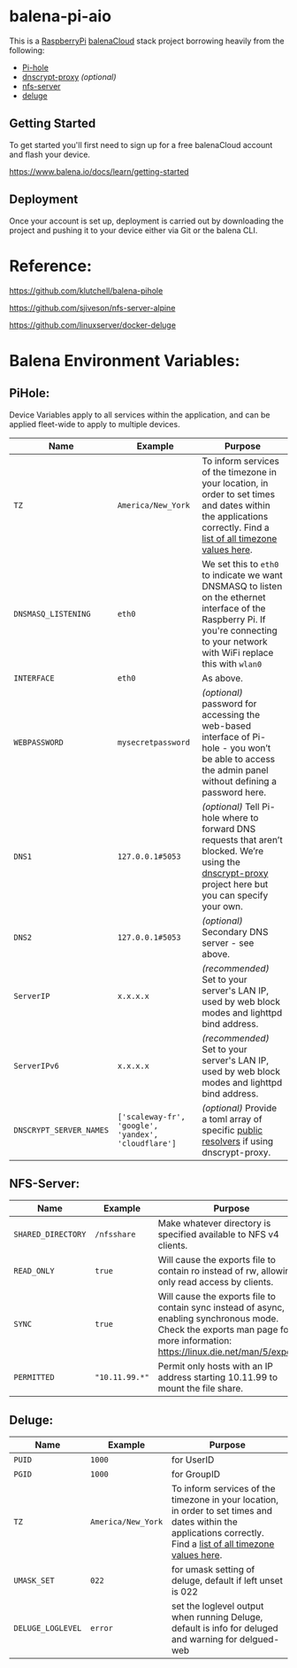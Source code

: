 # balena-pi-aio

This is a [RaspberryPi](https://www.raspberrypi.org/) [balenaCloud](https://www.balena.io/cloud) stack project borrowing heavily from the following:

* [Pi-hole](https://hub.docker.com/r/pihole/pihole/)
* [dnscrypt-proxy](https://github.com/DNSCrypt/dnscrypt-proxy) _(optional)_
* [nfs-server](https://github.com/sjiveson/nfs-server-alpine)
* [deluge](https://github.com/linuxserver/docker-deluge)

## Getting Started

To get started you'll first need to sign up for a free balenaCloud account and flash your device.

<https://www.balena.io/docs/learn/getting-started>

## Deployment

Once your account is set up, deployment is carried out by downloading the project and pushing it to your device either via Git or the balena CLI.


# Reference:
https://github.com/klutchell/balena-pihole

https://github.com/sjiveson/nfs-server-alpine

https://github.com/linuxserver/docker-deluge

# Balena Environment Variables:
## PiHole:

Device Variables apply to all services within the application, and can be applied fleet-wide to apply to multiple devices.

|Name|Example|Purpose|
|---|---|---|
|`TZ`|`America/New_York`|To inform services of the timezone in your location, in order to set times and dates within the applications correctly. Find a [list of all timezone values here](https://en.wikipedia.org/wiki/List_of_tz_database_time_zones).|
|`DNSMASQ_LISTENING`|`eth0`|We set this to `eth0` to indicate we want DNSMASQ to listen on the ethernet interface of the Raspberry Pi. If you're connecting to your network with WiFi replace this with `wlan0`|
|`INTERFACE`|`eth0`|As above.|
|`WEBPASSWORD`|`mysecretpassword`|_(optional)_ password for accessing the web-based interface of Pi-hole - you won’t be able to access the admin panel without defining a password here.
|`DNS1`|`127.0.0.1#5053`|_(optional)_ Tell Pi-hole where to forward DNS requests that aren’t blocked. We’re using the [dnscrypt-proxy](https://github.com/DNSCrypt/dnscrypt-proxy) project here but you can specify your own.|
|`DNS2`|`127.0.0.1#5053`|_(optional)_ Secondary DNS server - see above.|
|`ServerIP`|`x.x.x.x`|_(recommended)_ Set to your server's LAN IP, used by web block modes and lighttpd bind address.|
|`ServerIPv6`|`x.x.x.x`|_(recommended)_ Set to your server's LAN IP, used by web block modes and lighttpd bind address.|
|`DNSCRYPT_SERVER_NAMES`|`['scaleway-fr', 'google', 'yandex', 'cloudflare']`|_(optional)_ Provide a toml array of specific [public resolvers](https://download.dnscrypt.info/dnscrypt-resolvers/v2/public-resolvers.md) if using dnscrypt-proxy.|

## NFS-Server:

|Name|Example|Purpose|
|---|---|---|
|`SHARED_DIRECTORY`|`/nfsshare`|Make whatever directory is specified available to NFS v4 clients.|
|`READ_ONLY`|`true`|Will cause the exports file to contain ro instead of rw, allowing only read access by clients.|
|`SYNC`|`true`|Will cause the exports file to contain sync instead of async, enabling synchronous mode. Check the exports man page for more information: https://linux.die.net/man/5/exports.|
|`PERMITTED`|`"10.11.99.*"`|Permit only hosts with an IP address starting 10.11.99 to mount the file share.|

## Deluge:

|Name|Example|Purpose|
|---|---|---|
|`PUID`|`1000` | for UserID|
|`PGID`|`1000` | for GroupID|
|`TZ`|`America/New_York`|To inform services of the timezone in your location, in order to set times and dates within the applications correctly. Find a [list of all timezone values here](https://en.wikipedia.org/wiki/List_of_tz_database_time_zones).|
|`UMASK_SET`|`022` | for umask setting of deluge, default if left unset is 022 |
|`DELUGE_LOGLEVEL`|`error` | set the loglevel output when running Deluge, default is info for deluged and warning for delgued-web |
